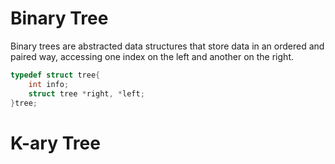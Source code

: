 # Binary Tree
Binary trees are abstracted data structures that store data in an ordered and paired way, accessing one index on the left and another on the right.
```C
typedef struct tree{
    int info;
    struct tree *right, *left;
}tree;

```

# K-ary Tree

